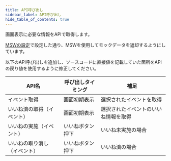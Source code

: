 ```yaml
---
title: API呼び出し
sidebar_label: API呼び出し
hide_table_of_contents: true
---
```


画面表示に必要な情報をAPIで取得します。

[MSWの設定](/react-native/learn/qa-app/app-project-desc#msw%E3%81%AE%E8%A8%AD%E5%AE%9A)で設定した通り、MSWを使用してモックデータを返却するようにしています。

以下のAPI呼び出しを追加し、ソースコードに直接値を記載していた箇所をAPIの戻り値を使用するように修正してください。

| API名 | 呼び出しタイミング | 補足 |
|--|--|--|
| イベント取得 | 画面初期表示 | 選択されたイベントを取得 |
| いいね済の取得（イベント） | 画面初期表示 | 選択されたイベントのいいね情報を取得 |
| いいねの実施（イベント） | いいねボタン押下 | いいね未実施の場合 |
| いいねの取り消し（イベント） | いいねボタン押下 | いいね済の場合 |
